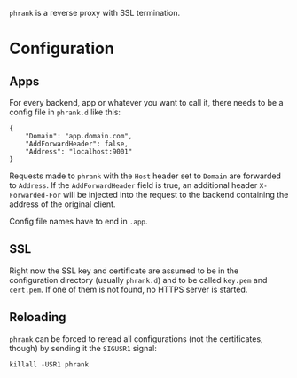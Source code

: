 `phrank` is a reverse proxy with SSL termination.

# Configuration

## Apps

For every backend, app or whatever you want to call it, there needs to be a config file in `phrank.d` like this:

	{
		"Domain": "app.domain.com",
		"AddForwardHeader": false,
		"Address": "localhost:9001"
	}

Requests made to `phrank` with the `Host` header set to `Domain` are forwarded to `Address`. If the `AddForwardHeader` field is true, an additional header `X-Forwarded-For` will be injected into the request to the backend containing the address of the original client.

Config file names have to end in `.app`.

## SSL

Right now the SSL key and certificate are assumed to be in the configuration directory (usually `phrank.d`) and to be called `key.pem` and `cert.pem`. If one of them is not found, no HTTPS server is started.

## Reloading

`phrank` can be forced to reread all configurations (not the certificates, though) by sending it the `SIGUSR1` signal:

	killall -USR1 phrank
